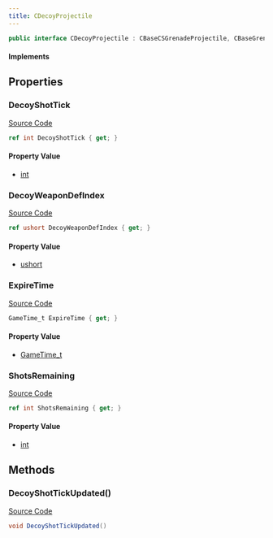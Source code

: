 ```yaml
---
title: CDecoyProjectile
---
```


```csharp
public interface CDecoyProjectile : CBaseCSGrenadeProjectile, CBaseGrenade, CBaseFlex, CBaseAnimGraph, CBaseModelEntity, CBaseEntity, CEntityInstance, ISchemaClass<CEntityInstance>, ISchemaClass<CBaseEntity>, ISchemaClass<CBaseModelEntity>, ISchemaClass<CBaseAnimGraph>, ISchemaClass<CBaseFlex>, ISchemaClass<CBaseGrenade>, ISchemaClass<CBaseCSGrenadeProjectile>, ISchemaClass<CDecoyProjectile>, ISchemaField, ISchemaClass, INativeHandle
```

#### Implements

## Properties

### DecoyShotTick

[Source Code](https://github.com/swiftly-solution/swiftlys2/blob/main/managed/src/SwiftlyS2.Generated/Schemas/Interfaces/CDecoyProjectile.cs#L17)

```csharp
ref int DecoyShotTick { get; }
```

#### Property Value

- [int](https://learn.microsoft.com/dotnet/api/system.int32)

### DecoyWeaponDefIndex

[Source Code](https://github.com/swiftly-solution/swiftlys2/blob/main/managed/src/SwiftlyS2.Generated/Schemas/Interfaces/CDecoyProjectile.cs#L23)

```csharp
ref ushort DecoyWeaponDefIndex { get; }
```

#### Property Value

- [ushort](https://learn.microsoft.com/dotnet/api/system.uint16)

### ExpireTime

[Source Code](https://github.com/swiftly-solution/swiftlys2/blob/main/managed/src/SwiftlyS2.Generated/Schemas/Interfaces/CDecoyProjectile.cs#L21)

```csharp
GameTime_t ExpireTime { get; }
```

#### Property Value

- [GameTime_t](/docs/api/shared/schemadefinitions/gametime_t)

### ShotsRemaining

[Source Code](https://github.com/swiftly-solution/swiftlys2/blob/main/managed/src/SwiftlyS2.Generated/Schemas/Interfaces/CDecoyProjectile.cs#L19)

```csharp
ref int ShotsRemaining { get; }
```

#### Property Value

- [int](https://learn.microsoft.com/dotnet/api/system.int32)

## Methods

### DecoyShotTickUpdated()

[Source Code](https://github.com/swiftly-solution/swiftlys2/blob/main/managed/src/SwiftlyS2.Generated/Schemas/Interfaces/CDecoyProjectile.cs#L25)

```csharp
void DecoyShotTickUpdated()
```

